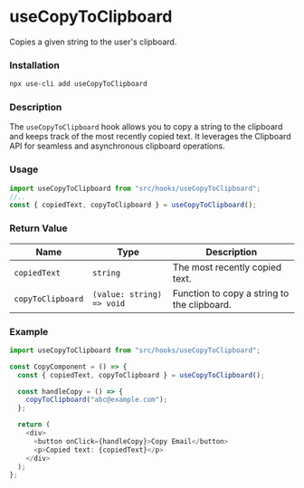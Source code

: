 # useCopyToClipboard

Copies a given string to the user's clipboard.

### Installation

```bash
npx use-cli add useCopyToClipboard
```

### Description

The `useCopyToClipboard` hook allows you to copy a string to the clipboard and keeps track of the most recently copied text. It leverages the Clipboard API for seamless and asynchronous clipboard operations.

### Usage

```typescript
import useCopyToClipboard from "src/hooks/useCopyToClipboard";
//..
const { copiedText, copyToClipboard } = useCopyToClipboard();
```

### Return Value

| Name              | Type                      | Description                                 |
| ----------------- | ------------------------- | ------------------------------------------- |
| `copiedText`      | `string`                  | The most recently copied text.              |
| `copyToClipboard` | `(value: string) => void` | Function to copy a string to the clipboard. |

### Example

```typescript
import useCopyToClipboard from "src/hooks/useCopyToClipboard";

const CopyComponent = () => {
  const { copiedText, copyToClipboard } = useCopyToClipboard();

  const handleCopy = () => {
    copyToClipboard("abc@example.com");
  };

  return (
    <div>
      <button onClick={handleCopy}>Copy Email</button>
      <p>Copied text: {copiedText}</p>
    </div>
  );
};
```
